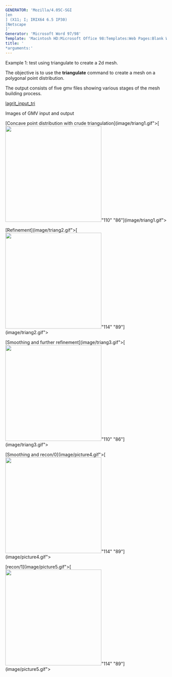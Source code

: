 ```yaml
---
GENERATOR: 'Mozilla/4.05C-SGI 
[en
] (X11; I; IRIX64 6.5 IP30) 
[Netscape
]'
Generator: 'Microsoft Word 97/98'
Template: 'Macintosh HD:Microsoft Office 98:Templates:Web Pages:Blank Web Page'
title: '
*arguments:'
---
```


Example 1: test using triangulate to create a 2d mesh.


 The objective is to use the **triangulate** command to create a mesh
 on a polygonal point distribution.

 The output consists of five gmv files showing various stages of the
 mesh building process.

 [lagrit\_input\_tri](../lagrit_input_tri)

Images of GMV input and output

[Concave point distribution with crude
triangulation](image/triang1.gif">[<img height="300" width="300" src="/assets/images/triang1_tn.gif">"110"
"86"](image/triang1.gif">

[Refinement](image/triang2.gif">[<img height="300" width="300" src="/assets/images/triang2_tn.gif">"114"
"89"](image/triang2.gif">

[Smoothing and further
refinement](image/triang3.gif">[<img height="300" width="300" src="/assets/images/triang3_tn.gif">"110"
"86"](image/triang3.gif">

[Smoothing and
recon/0](image/picture4.gif">[<img height="300" width="300" src="/assets/images/triang4_tn.gif">"114"
"89"](image/picture4.gif">

[recon/1](image/picture5.gif">[<img height="300" width="300" src="/assets/images/triang5_tn.gif">"114"
"89"](image/picture5.gif">
